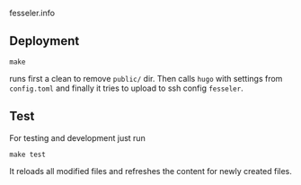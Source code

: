 fesseler.info


## Deployment

```
make
```

runs first a clean to remove `public/` dir. Then calls `hugo` with settings from `config.toml` and finally it tries to upload to ssh config `fesseler`. 

## Test 

For testing and development just run 

```
make test
```

It reloads all modified files and refreshes the content for newly created files. 



